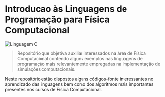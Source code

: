 # Introducao às Linguagens de Programação para Física Computacional

![Linguagem C](https://img.shields.io/badge/Linguagem%20C-555555?style=plastic)
<!--
![Linguagem Fortran](https://img.shields.io/badge/Linguagem%20Fortran-4d41b1?style=plastic)
![Linguagem MATLAB](https://img.shields.io/badge/Linguagem%20MATLAB-e16737?style=plastic)
![Linguagem Python](https://img.shields.io/badge/Linguagem%20Python-3572A5?style=plastic)
![Linguagem Julia](https://img.shields.io/badge/Linguagem%20Julia-a270ba?style=plastic)
-->

> Repositório que objetiva auxiliar interessados na área de Física Computacional contendo alguns exemplos nas linguagens de programação mais relevantemente empregadas na implementação de simulações computacionais.

Neste repositório estão dispostos alguns códigos-fonte interessantes no aprendizado das linguagens bem como dos algoritmos mais importantes presentes nos cursos de Física Computacional.